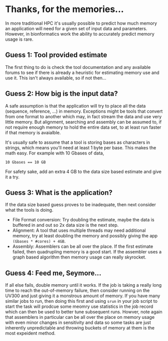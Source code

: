# Thanks, for the memories...

In more traditional HPC it's usually possible to predict how much memory an
application will need for a given set of input data and parameters. However, in
bionformatics work the ability to accurately predict memory usage is rare. 

## Guess 1: Tool provided estimate

The first thing to do is check the tool documentation and any available forums
to see if there is already a heuristic for estimating memory use and use it.
This isn't always available, so if not then...

## Guess 2: How big is the input data?

A safe assumption is that the application will try to place all the data
(sequence, reference, ...) in memory.  Exceptions might be tools that convert
from one format to another which may, in fact stream the data and use very
little memory. But alignment, searching and assembly can be assumed to, if not
require enough memory to hold the entire data set, to at least run faster if
that memory is avaialble. 

It's usually safe to assume that a tool is storing bases as characters in
strings, which means you'll need at least 1 byte per base. This makes the math
easy. For example with 10 Gbases of data, 
```
10 Gbases == 10 GB
```
For safety sake, add an extra 4 GB to the data size based estimate 
and give it a try.

## Guess 3: What is the application?

If the data size based guess proves to be inadequate, then next consider what the tools is doing. 

* File Format conversion: Try doubling the estimate, maybe the data is buffered in and out so 2x data size is the next step.
* Alignment: A tool that uses multiple threads may need additional memory, try at least doubling the memory and possibly giving the app `(Gbases * #cores) + 4GB`. 
* Assembly: Assemblers can be all over the place. If the first estimate failed, then quadrupling memory is a good start. If the assembler uses a graph based algorithm then memory usage can really skyrocket.

## Guess 4: Feed me, Seymore...

If all else fails, double memory until it works. If the job is taking a really
long time to reach the out-of-memory failure, then consider running on the
UV300 and just giving it a monstrous amount of memory. If you have many similar
jobs to run, then doing this first and using `srun` in your job script to start
the task will prodcue some meomry use statistics in the job record which can
then be used to better tune subsequent runs. Howver, note again that assemblers
in particular can be all over the place on memory usage with even minor changes
in sensitivity and data so some tasks are just inherently unpredictable and
throwing buckets of memory at them is the most expeident method.

